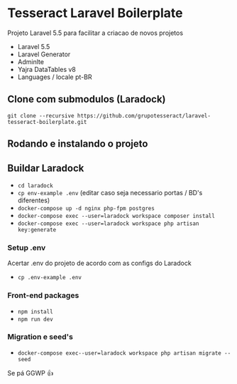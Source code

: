 # Tesseract Laravel Boilerplate

Projeto Laravel 5.5 para facilitar a criacao de novos projetos

- Laravel 5.5
- Laravel Generator
- Adminlte
- Yajra DataTables v8
- Languages / locale pt-BR

## Clone com submodulos (Laradock)

`git clone --recursive https://github.com/grupotesseract/laravel-tesseract-boilerplate.git`

## Rodando e instalando o projeto

## Buildar Laradock
- `cd laradock`
- `cp env-example .env` (editar caso seja necessario portas / BD's diferentes)
- `docker-compose up -d nginx php-fpm postgres`
- `docker-compose exec --user=laradock workspace composer install`
- `docker-compose exec --user=laradock workspace php artisan key:generate`

### Setup .env
Acertar .env do projeto de acordo com as configs do Laradock
- `cp .env-example .env`

### Front-end packages
- `npm install`
- `npm run dev`

### Migration e seed's
- `docker-compose exec--user=laradock workspace php artisan migrate --seed`

Se pá GGWP :+1:
